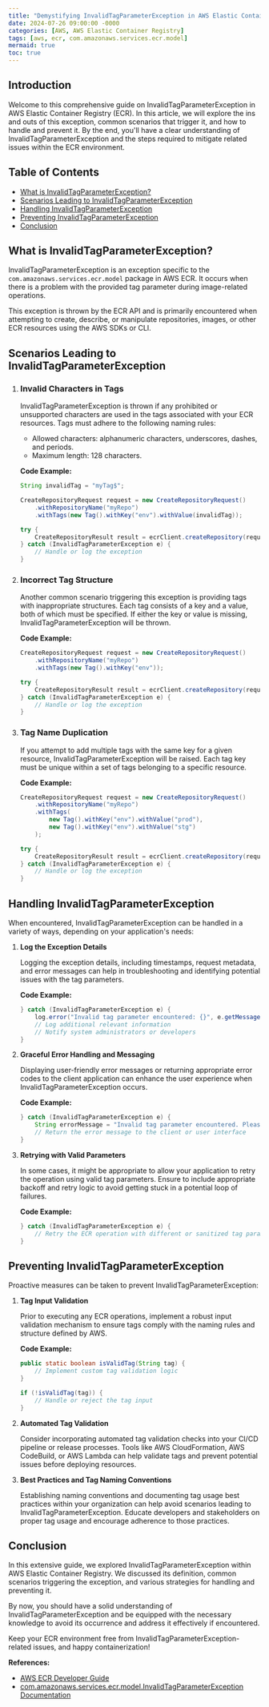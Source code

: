 ```yaml
---
title: "Demystifying InvalidTagParameterException in AWS Elastic Container Registry"
date: 2024-07-26 09:00:00 -0000
categories: [AWS, AWS Elastic Container Registry]
tags: [aws, ecr, com.amazonaws.services.ecr.model]
mermaid: true
toc: true
---
```



## Introduction
Welcome to this comprehensive guide on InvalidTagParameterException in AWS Elastic Container Registry (ECR). In this article, we will explore the ins and outs of this exception, common scenarios that trigger it, and how to handle and prevent it. By the end, you'll have a clear understanding of InvalidTagParameterException and the steps required to mitigate related issues within the ECR environment.

## Table of Contents
- [What is InvalidTagParameterException?](#what-is-invalidtagparameterexception)
- [Scenarios Leading to InvalidTagParameterException](#scenarios-leading-to-invalidtagparameterexception)
- [Handling InvalidTagParameterException](#handling-invalidtagparameterexception)
- [Preventing InvalidTagParameterException](#preventing-invalidtagparameterexception)
- [Conclusion](#conclusion)

## What is InvalidTagParameterException?

InvalidTagParameterException is an exception specific to the `com.amazonaws.services.ecr.model` package in AWS ECR. It occurs when there is a problem with the provided tag parameter during image-related operations.

This exception is thrown by the ECR API and is primarily encountered when attempting to create, describe, or manipulate repositories, images, or other ECR resources using the AWS SDKs or CLI.

## Scenarios Leading to InvalidTagParameterException

1. ### Invalid Characters in Tags

   InvalidTagParameterException is thrown if any prohibited or unsupported characters are used in the tags associated with your ECR resources. Tags must adhere to the following naming rules:
   - Allowed characters: alphanumeric characters, underscores, dashes, and periods.
   - Maximum length: 128 characters.

   **Code Example:**
   ```java
   String invalidTag = "myTag$";
   
   CreateRepositoryRequest request = new CreateRepositoryRequest()
       .withRepositoryName("myRepo")
       .withTags(new Tag().withKey("env").withValue(invalidTag));
   
   try {
       CreateRepositoryResult result = ecrClient.createRepository(request);
   } catch (InvalidTagParameterException e) {
       // Handle or log the exception
   }
   ```

2. ### Incorrect Tag Structure

   Another common scenario triggering this exception is providing tags with inappropriate structures. Each tag consists of a key and a value, both of which must be specified. If either the key or value is missing, InvalidTagParameterException will be thrown.

   **Code Example:**
   ```java
   CreateRepositoryRequest request = new CreateRepositoryRequest()
       .withRepositoryName("myRepo")
       .withTags(new Tag().withKey("env"));
   
   try {
       CreateRepositoryResult result = ecrClient.createRepository(request);
   } catch (InvalidTagParameterException e) {
       // Handle or log the exception
   }
   ```

3. ### Tag Name Duplication

   If you attempt to add multiple tags with the same key for a given resource, InvalidTagParameterException will be raised. Each tag key must be unique within a set of tags belonging to a specific resource.

   **Code Example:**
   ```java
   CreateRepositoryRequest request = new CreateRepositoryRequest()
       .withRepositoryName("myRepo")
       .withTags(
           new Tag().withKey("env").withValue("prod"),
           new Tag().withKey("env").withValue("stg")
       );
   
   try {
       CreateRepositoryResult result = ecrClient.createRepository(request);
   } catch (InvalidTagParameterException e) {
       // Handle or log the exception
   }
   ```

## Handling InvalidTagParameterException

When encountered, InvalidTagParameterException can be handled in a variety of ways, depending on your application's needs:

1. **Log the Exception Details**
   
   Logging the exception details, including timestamps, request metadata, and error messages can help in troubleshooting and identifying potential issues with the tag parameters.

   **Code Example:**
   ```java
   } catch (InvalidTagParameterException e) {
       log.error("Invalid tag parameter encountered: {}", e.getMessage());
       // Log additional relevant information
       // Notify system administrators or developers
   }
   ```

2. **Graceful Error Handling and Messaging**
   
   Displaying user-friendly error messages or returning appropriate error codes to the client application can enhance the user experience when InvalidTagParameterException occurs.

   **Code Example:**
   ```java
   } catch (InvalidTagParameterException e) {
       String errorMessage = "Invalid tag parameter encountered. Please provide a valid tag.";
       // Return the error message to the client or user interface
   }
   ```

3. **Retrying with Valid Parameters**
   
   In some cases, it might be appropriate to allow your application to retry the operation using valid tag parameters. Ensure to include appropriate backoff and retry logic to avoid getting stuck in a potential loop of failures.

   **Code Example:**
   ```java
   } catch (InvalidTagParameterException e) {
       // Retry the ECR operation with different or sanitized tag parameters
   }
   ```

## Preventing InvalidTagParameterException

Proactive measures can be taken to prevent InvalidTagParameterException:

1. **Tag Input Validation**
   
   Prior to executing any ECR operations, implement a robust input validation mechanism to ensure tags comply with the naming rules and structure defined by AWS.

   **Code Example:**
   ```java
   public static boolean isValidTag(String tag) {
       // Implement custom tag validation logic
   }
   
   if (!isValidTag(tag)) {
       // Handle or reject the tag input
   }
   ```

2. **Automated Tag Validation**
   
   Consider incorporating automated tag validation checks into your CI/CD pipeline or release processes. Tools like AWS CloudFormation, AWS CodeBuild, or AWS Lambda can help validate tags and prevent potential issues before deploying resources.

3. **Best Practices and Tag Naming Conventions**
   
   Establishing naming conventions and documenting tag usage best practices within your organization can help avoid scenarios leading to InvalidTagParameterException. Educate developers and stakeholders on proper tag usage and encourage adherence to those practices.

## Conclusion

In this extensive guide, we explored InvalidTagParameterException within AWS Elastic Container Registry. We discussed its definition, common scenarios triggering the exception, and various strategies for handling and preventing it.

By now, you should have a solid understanding of InvalidTagParameterException and be equipped with the necessary knowledge to avoid its occurrence and address it effectively if encountered.

Keep your ECR environment free from InvalidTagParameterException-related issues, and happy containerization!

**References:**
- [AWS ECR Developer Guide](https://docs.aws.amazon.com/ecr/index.html)
- [com.amazonaws.services.ecr.model.InvalidTagParameterException Documentation](https://docs.aws.amazon.com/AWSJavaSDK/latest/javadoc/com/amazonaws/services/ecr/model/InvalidTagParameterException.html)
